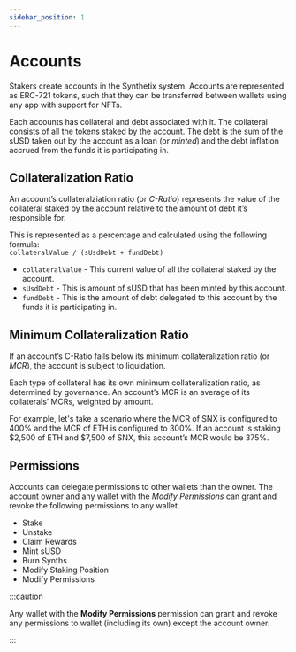 ```yaml
---
sidebar_position: 1
---
```


# Accounts

Stakers create accounts in the Synthetix system. Accounts are represented as ERC-721 tokens, such that they can be transferred between wallets using any app with support for NFTs.

Each accounts has collateral and debt associated with it. The collateral consists of all the tokens staked by the account. The debt is the sum of the sUSD taken out by the account as a loan (or _minted_) and the debt inflation accrued from the funds it is participating in.

## Collateralization Ratio

An account’s collateralziation ratio (or _C-Ratio_) represents the value of the collateral staked by the account relative to the amount of debt it’s responsible for.

This is represented as a percentage and calculated using the following formula:  
`collateralValue / (sUsdDebt + fundDebt)`

- `collateralValue` - This current value of all the collateral staked by the account.
- `sUsdDebt` - This is amount of sUSD that has been minted by this account.
- `fundDebt` - This is the amount of debt delegated to this account by the funds it is participating in.

## Minimum Collateralization Ratio

If an account’s C-Ratio falls below its minimum collateralization ratio (or _MCR_), the account is subject to liquidation.

Each type of collateral has its own minimum collateralization ratio, as determined by governance. An account’s MCR is an average of its collaterals’ MCRs, weighted by amount.

For example, let's take a scenario where the MCR of SNX is configured to 400% and the MCR of ETH is configured to 300%. If an account is staking $2,500 of ETH and $7,500 of SNX, this account’s MCR would be 375%.

## Permissions

Accounts can delegate permissions to other wallets than the owner. The account owner and any wallet with the _Modify Permissions_ can grant and revoke the following permissions to any wallet.

- Stake
- Unstake
- Claim Rewards
- Mint sUSD
- Burn Synths
- Modify Staking Position
- Modify Permissions

:::caution

Any wallet with the **Modify Permissions** permission can grant and revoke any permissions to wallet (including its own) except the account owner.

:::
